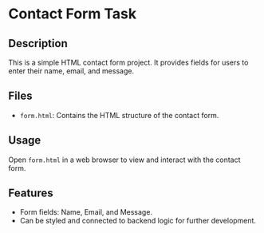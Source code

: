 # Contact Form Task

## Description
This is a simple HTML contact form project. It provides fields for users to enter their name, email, and message.

## Files
- `form.html`: Contains the HTML structure of the contact form.

## Usage
Open `form.html` in a web browser to view and interact with the contact form.

## Features
- Form fields: Name, Email, and Message.
- Can be styled and connected to backend logic for further development.
